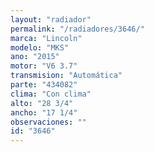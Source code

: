 ```yaml
---
layout: "radiador"
permalink: "/radiadores/3646/"
marca: "Lincoln"
modelo: "MKS"
ano: "2015"
motor: "V6 3.7"
transmision: "Automática"
parte: "434082"
clima: "Con clima"
alto: "28 3/4"
ancho: "17 1/4"
observaciones: ""
id: "3646"
---
```


